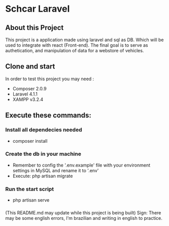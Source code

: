 # Schcar Laravel

## About this Project
This project is a application made using laravel and sql as DB. Which will be used to integrate with react (Front-end). The final goal is to serve as authetication, and manipulation of data for a webstore of vehicles.

## Clone and start
In order to test this project you may need :
- Composer 2.0.9
- Laravel 4.1.1
- XAMPP v3.2.4

## Execute these commands:

### Install all dependecies needed
- composer install

### Create the db in your machine
- Remember to config the '.env.example' file with your environment settings in MySQL and rename it to '.env'
- Execute: php artisan migrate

### Run the start script
- php artisan serve
###
(This README.md may update while this project is being built)
Sign: There may be some english errors, I'm brazilian and writing in english to practice. 